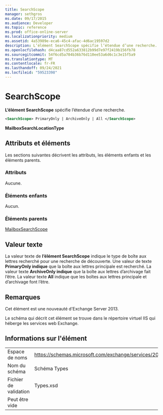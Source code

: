```yaml
---
title: SearchScope
manager: sethgros
ms.date: 09/17/2015
ms.audience: Developer
ms.topic: reference
ms.prod: office-online-server
ms.localizationpriority: medium
ms.assetid: 4a53989e-eca6-45c4-afac-4d6ac19597d2
description: L’élément SearchScope spécifie l’étendue d’une recherche.
ms.openlocfilehash: d4caa87cd552a633812b99d7e97f2419b156fb78
ms.sourcegitcommit: 54f6cd5a704b36b76d110ee53a6d6c1c3e15f5a9
ms.translationtype: MT
ms.contentlocale: fr-FR
ms.lasthandoff: 09/24/2021
ms.locfileid: "59523398"
---
```

# <a name="searchscope"></a>SearchScope

**L’élément SearchScope** spécifie l’étendue d’une recherche. 
  
```XML
<SearchScope> PrimaryOnly | ArchiveOnly | All </SearchScope>
```

 **MailboxSearchLocationType**
## <a name="attributes-and-elements"></a>Attributs et éléments

Les sections suivantes décrivent les attributs, les éléments enfants et les éléments parents.
  
### <a name="attributes"></a>Attributs

Aucune.
  
### <a name="child-elements"></a>Éléments enfants

Aucun.
  
### <a name="parent-elements"></a>Éléments parents

[MailboxSearchScope](mailboxsearchscope.md)
  
## <a name="text-value"></a>Valeur texte

La valeur texte de **l’élément SearchScope** indique le type de boîte aux lettres recherché pour une recherche de découverte. Une valeur de texte **PrimaryOnly indique** que la boîte aux lettres principale est recherché. La valeur texte **ArchiveOnly indique** que la boîte aux lettres d’archivage fait l’être. La valeur texte **All** indique que les boîtes aux lettres principale et d’archivage font l’être. 
  
## <a name="remarks"></a>Remarques

Cet élément est une nouveauté d'Exchange Server 2013.
  
Le schéma qui décrit cet élément se trouve dans le répertoire virtuel IIS qui héberge les services web Exchange.
  
## <a name="element-information"></a>Informations sur l'élément

|||
|:-----|:-----|
|Espace de noms  <br/> |https://schemas.microsoft.com/exchange/services/2006/types  <br/> |
|Nom du schéma  <br/> |Schéma Types  <br/> |
|Fichier de validation  <br/> |Types.xsd  <br/> |
|Peut être vide  <br/> ||
   

